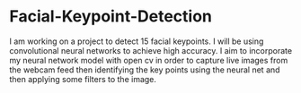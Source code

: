 # Facial-Keypoint-Detection
I am working on a project to detect 15 facial keypoints. I will be using convolutional neural networks to achieve high accuracy. I aim to incorporate my neural network model with open cv in order to capture live images from the webcam feed then identifying the key points using the neural net and then applying some filters to the image. 
